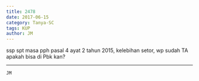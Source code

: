 ```yaml
---
title: 2478
date: 2017-06-15
category: Tanya-SC
tags: KUP
author: JM
---
```


ssp spt masa pph pasal 4 ayat 2 tahun 2015, kelebihan setor, wp sudah TA apakah bisa di Pbk kan?

---



`JM`
